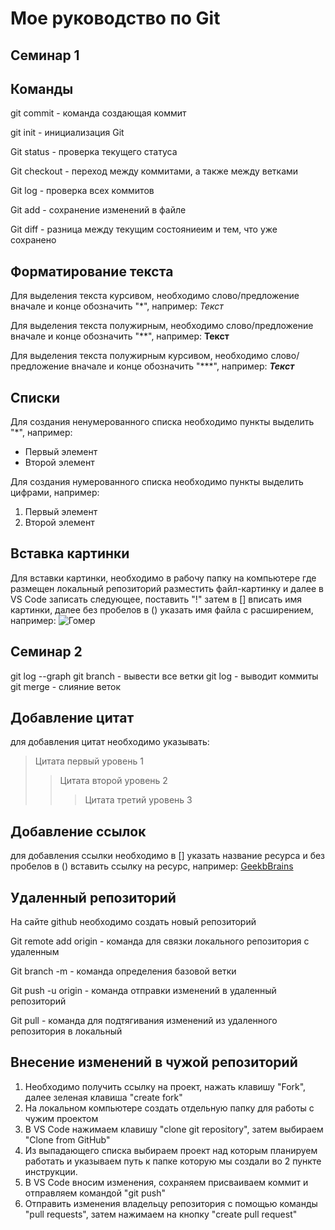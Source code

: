 # Мое руководство по Git
 
 ## Семинар 1
 
 ## Команды
 
 git commit - команда создающая коммит

 git init - инициализация Git

 Git status - проверка текущего статуса

 Git checkout - переход между коммитами, а также между ветками

 Git log - проверка всех коммитов

 Git add - сохранение изменений в файле

 Git diff - разница между текущим состояниеим и тем, что уже сохранено

## Форматирование текста

Для выделения текста курсивом, необходимо слово/предложение вначале и конце обозначить "*", например:
*Текст*

Для выделения текста полужирным, необходимо слово/предложение вначале и конце обозначить "**", например:
**Текст**

Для выделения текста полужирным курсивом, необходимо слово/предложение вначале и конце обозначить "***", например:
***Текст***

## Списки

Для создания ненумерованного списка необходимо пункты выделить "*", например:
* Первый элемент
* Второй элемент

Для создания нумерованного списка необходимо пункты выделить цифрами, например:
1. Первый элемент
2. Второй элемент

## Вставка картинки

Для вставки картинки, необходимо в рабочу папку на компьютере где размещен локальный репозиторий разместить файл-картинку и далее в VS Code записать следующее, поставить "!" затем в [] вписать имя картинки, далее без пробелов в () указать имя файла с расширением, например: ![Гомер](Гомер.jpeg)

## Семинар 2

git log --graph
git branch - вывести все ветки
git log - выводит коммиты
git merge - слияние веток

## Добавление цитат

для добавления цитат необходимо указывать:
> Цитата первый уровень 1
>> Цитата второй уровень 2
>>> Цитата третий уровень 3
## Добавление ссылок

для добавления ссылки необходимо в [] указать название ресурса и без пробелов в () вставить ссылку на ресурс, например: [GeekbBrains](https://gb.ru/)

## Удаленный репозиторий

На сайте github необходимо создать новый репозиторий

Git remote add origin - команда для связки локального репозитория с удаленным

Git branch -m - команда определения базовой ветки 

Git push -u origin - команда отправки изменений в удаленный репозиторий

Git pull - команда для подтягивания изменений из удаленного репозитория в локальный

## Внесение изменений в чужой репозиторий

1. Необходимо получить ссылку на проект, нажать клавишу "Fork", далее зеленая клавиша "create fork"
2. На локальном компьютере создать отдельную папку для работы с чужим проектом
3. В VS Code нажимаем клавишу "clone git repository", затем выбираем "Clone from GitHub"
4. Из выпадающего списка выбираем проект над которым планируем работать и указываем путь к папке которую мы создали во 2 пункте инструкции.
5. В VS Code вносим изменения, сохраняем присваиваем коммит и отправляем командой "git push" 
6. Отправить изменения владельцу репозитория с помощью команды "pull requests", затем нажимаем на кнопку "create pull request"
